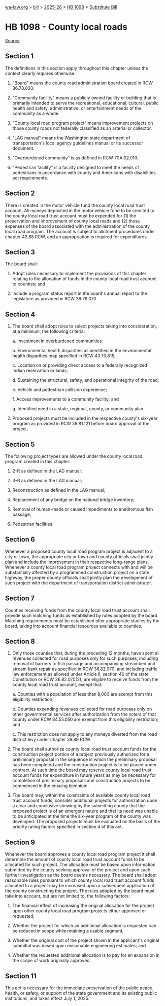 [wa-law.org](/) > [bill](/bill/) > [2025-26](/bill/2025-26/) > [HB 1098](/bill/2025-26/hb/1098/) > [Substitute Bill](/bill/2025-26/hb/1098/S/)

# HB 1098 - County local roads

[Source](http://lawfilesext.leg.wa.gov/biennium/2025-26/Pdf/Bills/House%20Bills/1098-S.pdf)

## Section 1
The definitions in this section apply throughout this chapter unless the context clearly requires otherwise.

1. "Board" means the county road administration board created in RCW 36.78.030.

2. "Community facility" means a publicly owned facility or building that is primarily intended to serve the recreational, educational, cultural, public health and safety, administrative, or entertainment needs of the community as a whole.

3. "County local road program project" means improvement projects on those county roads not federally classified as an arterial or collector.

4. "LAG manual" means the Washington state department of transportation's local agency guidelines manual or its successor document.

5. "Overburdened community" is as defined in RCW 70A.02.010.

6. "Pedestrian facility" is a facility designed to meet the needs of pedestrians in accordance with county and Americans with disabilities act requirements.

## Section 2
There is created in the motor vehicle fund the county local road trust account. All moneys deposited in the motor vehicle fund to be credited to the county local road trust account must be expended for (1) the preservation and improvement of county local roads and (2) those expenses of the board associated with the administration of the county local road program. The account is subject to allotment procedures under chapter 43.88 RCW, and an appropriation is required for expenditures.

## Section 3
The board shall:

1. Adopt rules necessary to implement the provisions of this chapter relating to the allocation of funds in the county local road trust account to counties; and

2. Include a program status report in the board's annual report to the legislature as provided in RCW 36.78.070.

## Section 4
1. The board shall adopt rules to select projects taking into consideration, at a minimum, the following criteria:

    a. Investment in overburdened communities;

    b. Environmental health disparities as identified in the environmental health disparities map specified in RCW 43.70.815;

    c. Location on or providing direct access to a federally recognized Indian reservation or lands;

    d. Sustaining the structural, safety, and operational integrity of the road;

    e. Vehicle and pedestrian collision experience;

    f. Access improvements to a community facility; and

    g. Identified need in a state, regional, county, or community plan.

2. Proposed projects must be included in the respective county's six-year program as provided in RCW 36.81.121 before board approval of the project.

## Section 5
The following project types are allowed under the county local road program created in this chapter:

1. 2-R as defined in the LAG manual;

2. 3-R as defined in the LAG manual;

3. Reconstruction as defined in the LAG manual;

4. Replacement of any bridge on the national bridge inventory;

5. Removal of human-made or caused impediments to anadromous fish passage;

6. Pedestrian facilities.

## Section 6
Whenever a proposed county local road program project is adjacent to a city or town, the appropriate city or town and county officials shall jointly plan and include the improvement in their respective long-range plans. Whenever a county local road program project connects with and will be substantially affected by a programmed construction project on a state highway, the proper county officials shall jointly plan the development of such project with the department of transportation district administrator.

## Section 7
Counties receiving funds from the county local road trust account shall provide such matching funds as established by rules adopted by the board. Matching requirements must be established after appropriate studies by the board, taking into account financial resources available to counties.

## Section 8
1. Only those counties that, during the preceding 12 months, have spent all revenues collected for road purposes only for such purposes, including removal of barriers to fish passage and accompanying streambed and stream bank repair as specified in RCW 36.82.070, and including traffic law enforcement as allowed under Article II, section 40 of the state Constitution or RCW 36.82.070(2), are eligible to receive funds from the county local road trust account, except that:

    a. Counties with a population of less than 8,000 are exempt from this eligibility restriction;

    b. Counties expending revenues collected for road purposes only on other governmental services after authorization from the voters of that county under RCW 84.55.050 are exempt from this eligibility restriction; and

    c. This restriction does not apply to any moneys diverted from the road district levy under chapter 39.89 RCW.

2. The board shall authorize county local road trust account funds for the construction project portion of a project previously authorized for a preliminary proposal in the sequence in which the preliminary proposal has been completed and the construction project is to be placed under contract. At such time the board may reserve county local road trust account funds for expenditure in future years as may be necessary for completion of preliminary proposals and construction projects to be commenced in the ensuing biennium.

3. The board may, within the constraints of available county local road trust account funds, consider additional projects for authorization upon a clear and conclusive showing by the submitting county that the proposed project is of an emergent nature and that its need was unable to be anticipated at the time the six-year program of the county was developed. The proposed projects must be evaluated on the basis of the priority rating factors specified in section 4 of this act.

## Section 9
Whenever the board approves a county local road program project it shall determine the amount of county local road trust account funds to be allocated for such project. The allocation must be based upon information submitted by the county seeking approval of the project and upon such further investigation as the board deems necessary. The board shall adopt reasonable rules pursuant to which county local road trust account funds allocated to a project may be increased upon a subsequent application of the county constructing the project. The rules adopted by the board must take into account, but are not limited to, the following factors:

1. The financial effect of increasing the original allocation for the project upon other county local road program projects either approved or requested;

2. Whether the project for which an additional allocation is requested can be reduced in scope while retaining a usable segment;

3. Whether the original cost of the project shown in the applicant's original submittal was based upon reasonable engineering estimates; and

4. Whether the requested additional allocation is to pay for an expansion in the scope of work originally approved.

## Section 11
This act is necessary for the immediate preservation of the public peace, health, or safety, or support of the state government and its existing public institutions, and takes effect July 1, 2025.
